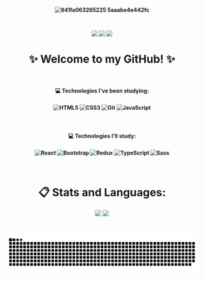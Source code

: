 <h4 align="center">
    
![941fa063265225 5aaabe4e442fc](https://user-images.githubusercontent.com/109745342/211724447-dc47f63b-7e98-4261-93ff-3ffc8151d9ff.gif)

<br>

<a href="https://instagram.com/evycode" target="_blank"><img src="https://img.shields.io/badge/-Instagram-%23E4405F?style=for-the-badge&logo=instagram&logoColor=white" target="_blank"></a> <a href="https://www.linkedin.com/in/evelynlacerda" target="_blank"><img src="https://img.shields.io/badge/-LinkedIn-%230077B5?style=for-the-badge&logo=linkedin&logoColor=white" target="_blank"></a> <a href = "mailto:evelyndslacerda@gmail.com"><img src="https://img.shields.io/badge/Gmail-D14836?style=for-the-badge&logo=gmail&logoColor=white" target="_blank"></a>
</h4>

<h1 align="center">✨ Welcome to my GitHub! ✨</h1>
<br>

<h4 align="center">💻 Technologies I've been studying:</h4>
<h4 align="center"><div style="display: inline_block">
    <img align="center" alt="HTML5" width="40" height="35" src="https://cdn.jsdelivr.net/gh/devicons/devicon/icons/html5/html5-original.svg" />
    <img align="center" alt="CSS3" width="40" height="35" src="https://cdn.jsdelivr.net/gh/devicons/devicon/icons/css3/css3-original.svg" />
    <img align="center" alt="Git" width="40" height="35" src="https://cdn.jsdelivr.net/gh/devicons/devicon/icons/git/git-original.svg" />
    <img align="center" alt="JavaScript" width="40" height="35" src="https://cdn.jsdelivr.net/gh/devicons/devicon/icons/javascript/javascript-original.svg" />
</div></h4>
    
<br>

<h4 align="center">💻 Technologies I'll study:</h4>
<h4 align="center"><div style="display: inline_block">
    <img align="center" alt="React" width="40" height="35" src="https://cdn.jsdelivr.net/gh/devicons/devicon/icons/react/react-original.svg" />
    <img align="center" alt="Bootstrap" width="40" height="35" src="https://cdn.jsdelivr.net/gh/devicons/devicon/icons/bootstrap/bootstrap-plain.svg" />
    <img align="center" alt="Redux" width="40" height="35" src="https://cdn.jsdelivr.net/gh/devicons/devicon/icons/redux/redux-original.svg" />
    <img align="center" alt="TypeScript" width="40" height="35" src="https://cdn.jsdelivr.net/gh/devicons/devicon/icons/typescript/typescript-original.svg" />
    <img align="center" alt="Sass" width="40" height="35" src="https://cdn.jsdelivr.net/gh/devicons/devicon/icons/sass/sass-original.svg" />
</div></h4>

<br>

<h1 align="center">📋 Stats and Languages:</h1>
<p align="center">
    <img height="155em" src="https://github-readme-stats.vercel.app/api?username=evelynlacerda&show_icons=true&theme=bear&include_all_commits=true&count_private=true"/>
    <a href="https://github.com/evelynlacerda">
    <img height="155em" src="https://github-readme-stats.vercel.app/api/top-langs/?username=evelynlacerda&layout=compact&langs_count=7&theme=bear"/>
</p>

<br>

![Snake animation](https://github.com/evelynlacerda/evelynlacerda/blob/output/github-contribution-grid-snake.svg)

